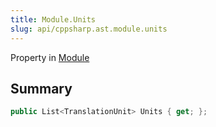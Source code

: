 ```yaml
---
title: Module.Units
slug: api/cppsharp.ast.module.units
---
```

Property in [Module](/api/cppsharp/ast/module)

## Summary



```csharp
public List<TranslationUnit> Units { get; };
```

